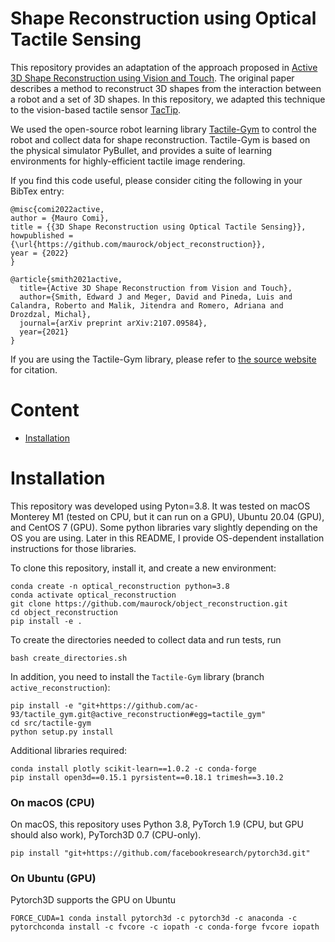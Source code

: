 # Shape Reconstruction using Optical Tactile Sensing
This repository provides an adaptation of the approach proposed in [Active 3D Shape Reconstruction using Vision and Touch](https://github.com/facebookresearch/Active-3D-Vision-and-Touch). The original paper describes a method to reconstruct 3D shapes from the interaction between a robot and a set of 3D shapes. In this repository, we adapted this technique to the vision-based tactile sensor [TacTip](https://www.liebertpub.com/doi/10.1089/soro.2017.0052).

We used the open-source robot learning library [Tactile-Gym](https://github.com/ac-93/tactile_gym) to control the robot and collect data for shape reconstruction. Tactile-Gym is based on the physical simulator PyBullet, and provides a suite of learning environments for highly-efficient tactile image rendering.

If you find this code useful, please consider citing the following in your BibTex entry:
```
@misc{comi2022active,
author = {Mauro Comi},
title = {{3D Shape Reconstruction using Optical Tactile Sensing}},
howpublished = {\url{https://github.com/maurock/object_reconstruction}},
year = {2022}
}

@article{smith2021active,
  title={Active 3D Shape Reconstruction from Vision and Touch},
  author={Smith, Edward J and Meger, David and Pineda, Luis and Calandra, Roberto and Malik, Jitendra and Romero, Adriana and Drozdzal, Michal},
  journal={arXiv preprint arXiv:2107.09584},
  year={2021}
}
```

If you are using the Tactile-Gym library, please refer to [the source website](https://github.com/ac-93/tactile_gym) for citation. 
# Content
- [Installation](#installation)

# Installation
This repository was developed using Pyton=3.8. It was tested on macOS Monterey M1 (tested on CPU, but it can run on a GPU), Ubuntu 20.04 (GPU), and CentOS 7 (GPU). Some python libraries vary slightly depending on the OS you are using. Later in this README, I provide OS-dependent installation instructions for those libraries. 

To clone this repository, install it, and create a new environment:
```
conda create -n optical_reconstruction python=3.8
conda activate optical_reconstruction
git clone https://github.com/maurock/object_reconstruction.git
cd object_reconstruction
pip install -e .
```
To create the directories needed to collect data and run tests, run
```
bash create_directories.sh
```
In addition, you need to install the `Tactile-Gym` library (branch `active_reconstruction`):
```
pip install -e "git+https://github.com/ac-93/tactile_gym.git@active_reconstruction#egg=tactile_gym"
cd src/tactile-gym
python setup.py install
```
Additional libraries required:
```
conda install plotly scikit-learn==1.0.2 -c conda-forge
pip install open3d==0.15.1 pyrsistent==0.18.1 trimesh==3.10.2
```
### On macOS (CPU)
On macOS, this repository uses Python 3.8, PyTorch 1.9 (CPU, but GPU should also work), PyTorch3D 0.7 (CPU-only). 
```
pip install "git+https://github.com/facebookresearch/pytorch3d.git"
```
### On Ubuntu (GPU)
Pytorch3D supports the GPU on Ubuntu
```
FORCE_CUDA=1 conda install pytorch3d -c pytorch3d -c anaconda -c pytorchconda install -c fvcore -c iopath -c conda-forge fvcore iopath
```





